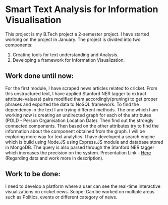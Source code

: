 # Smart Text Analysis for Information Visualisation

This project is my B.Tech project a 2-semester project. I have started working on the project in January. 
The project is divided into two components:
  1. Creating tools for text understanding and Analysis.
  2. Developing a framework for Information Visualization.
  
## Work done until now: 
For the first module, I have scraped news articles related to cricket. 
From this unstructured text, I have applied Stanford NER tagger to extract attribute-value(s) pairs modified them accordingly(pruning) to get proper phrases and exported the data to NoSQL framework.
To find the dependency in the text I am trying different methods. The one which I am working now is creating an undirected graph for each of the attributes (POLD - Person Organisation Location Date). Then find out the strongly connected components. Then based on the other attributes try to find the information about the component obtained from the graph. I will be exploring more way for text analytics. I have developed a search engine which is build using Node.JS using Express.JS module and database stored in MongoDB. The query is also parsed through the Stanford NER tagger which increases the precision on the system.  Presentation Link - [Here](https://github.com/prashant-mahanta/BTP/blob/master/Evaluation-1.pdf) (Regarding data and work more in description).

## Work to be done: 
I need to develop a platform where a user can see the real-time interactive visualizations on cricket news.  Scope: Can be worked on multiple areas such as Politics, events or different category of news.
